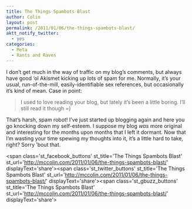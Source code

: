 ```yaml
---
title: The Things Spambots Blast
author: Colin
layout: post
permalink: /2011/01/06/the-things-spambots-blast/
aktt_notify_twitter:
  - yes
categories:
  - Meta
  - Rants and Raves
---
```

I don&#8217;t get much in the way of traffic on my blog&#8217;s comments, but always have good &#8216;ol Akismet kicking up lots of spam for me. Normally, it&#8217;s your usual, run-of-the-mill, easily-identifiable sex references, but occasionally it&#8217;s kind of mean. Case in point:

> I used to love reading your blog, but lately it’s been a little boring. I’ll still read it though =)

That&#8217;s harsh, spam robot! I&#8217;ve just started up blogging again and here you go knocking down my self-esteem. I suppose my blog *was* more original and interesting for the months upon months that I left it dormant. Now that I&#8217;m wasting your time spewing my thoughts into it, it&#8217;s a little hard to take, right? Sorry &#8217;bout that.

<span class='st\_facebook\_buttons' st\_title='The Things Spambots Blast' st\_url='http://mccolin.com/2011/01/06/the-things-spambots-blast/' displayText='share'></span><span class='st\_twitter\_buttons' st\_title='The Things Spambots Blast' st\_url='http://mccolin.com/2011/01/06/the-things-spambots-blast/' displayText='share'></span><span class='st\_gbuzz\_buttons' st\_title='The Things Spambots Blast' st\_url='http://mccolin.com/2011/01/06/the-things-spambots-blast/' displayText='share'></span>
